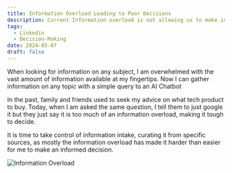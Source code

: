 ```yaml
---
title: Information Overload Leading to Poor Decisions
description: Current Information overload is not allowing us to make informed decision with ease
tags:
  - Linkedin
  - Decision-Making
date: 2024-05-07
draft: false
---
```

When looking for information on any subject, I am overwhelmed with the vast amount of information available at my fingertips. Now I can gather information on any topic with a simple query to an AI Chatbot  
  
In the past, family and friends used to seek my advice on what tech product to buy. Today, when I am asked the same question, I tell them to just google it but they just say it is too much of an information overload, making it tough to decide.  
  
It is time to take control of information intake, curating it from specific sources, as mostly the information overload has made it harder than easier for me to make an informed decision.  
  
![Information Overload](https://i.imgur.com/ORxd0Hd.png)
